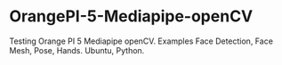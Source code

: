 # OrangePI-5-Mediapipe-openCV
Testing Orange PI 5 Mediapipe openCV. Examples Face Detection, Face Mesh, Pose, Hands. Ubuntu, Python.
